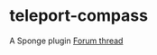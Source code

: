 # teleport-compass
A Sponge plugin
[Forum thread](https://forums.spongepowered.org/t/teleportcompass-teleport-through-the-world-with-a-compass/12190)
